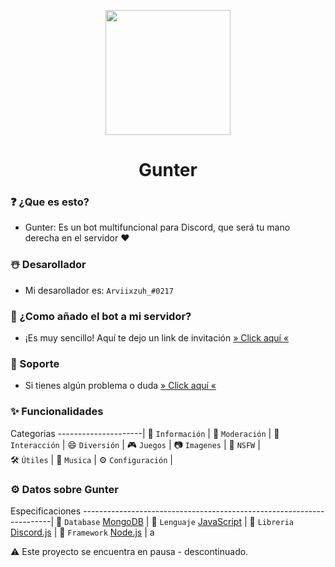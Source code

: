 <p  align="center">
<img src='https://media.discordapp.net/attachments/909121957562314803/1013112999562723388/gunter.png?width=429&height=427' width="200px"  height='200px'>
</p>
<h1 align="center"> Gunter </h1>

<h3>❓ ¿Que es esto?</h3>

- Gunter: Es un bot multifuncional para Discord, que será tu mano derecha en el servidor ❤

<h3>☃️ Desarollador</h3>

- Mi desarollador es:  `Arviixzuh_#0217`

<h3>🤔 ¿Como añado el bot a mi servidor?</h3>

- ¡Es muy sencillo! Aquí te dejo un link de invitación [» Click aquí «](https://discord.com/oauth2/authorize?client_id=908862622672236635&scope=bot&permissions=8)

<h3>📝 Soporte</h3>

- Si tienes algún problema o duda [» Click aquí «](https://invite.cactusfire.xyz)

<h3>✨ Funcionalidades</h3>

Categorias
---------------------|
📜 `Información`     |
🔨 `Moderación`      | 
👋 `Interacción`     | 
😄 `Diversión`       | 
🎮 `Juegos`          | 
📷 `Imagenes`        | 
🔞 `NSFW`            |    
🛠️ `Útiles`          | 
🎵 `Musica`          | 
⚙️ `Configuración`   |

<h3>⚙️ Datos sobre Gunter</h3>

Especificaciones
----------------------------------------------------------------------|
🌿 `Database` [MongoDB](https://www.mongodb.com)                      | 
📜 `Lenguaje` [JavaScript](https://es.wikipedia.org/wiki/JavaScript)  |
🔨 `Libreria` [Discord.js](https://discord.js.org/#/)                 | 
🍃 `Framework` [Node.js](https://nodejs.org/en/)                      |
a
<p>⚠️ Este proyecto se encuentra en pausa - descontinuado.</p>
